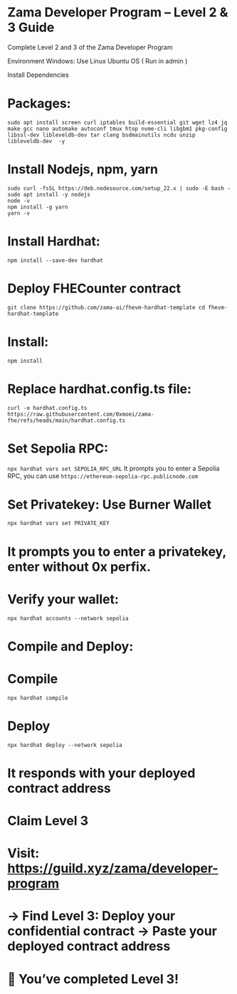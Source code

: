 # Zama Developer Program – Level 2 & 3 Guide
Complete Level 2 and 3 of the Zama Developer Program

Environment
Windows: Use Linux Ubuntu OS ( Run in admin )

Install Dependencies
# Packages:
```sudo apt update && sudo apt upgrade -y
sudo apt install screen curl iptables build-essential git wget lz4 jq make gcc nano automake autoconf tmux htop nvme-cli libgbm1 pkg-config libssl-dev libleveldb-dev tar clang bsdmainutils ncdu unzip libleveldb-dev  -y
```

# Install Nodejs, npm, yarn
```sudo apt update
sudo curl -fsSL https://deb.nodesource.com/setup_22.x | sudo -E bash -
sudo apt install -y nodejs
node -v
npm install -g yarn
yarn -v
```
# Install Hardhat:

`npm install --save-dev hardhat`
# Deploy FHECounter contract
`git clone https://github.com/zama-ai/fhevm-hardhat-template
cd fhevm-hardhat-template `
# Install:

`npm install`
# Replace hardhat.config.ts file:

`curl -o hardhat.config.ts https://raw.githubusercontent.com/0xmoei/zama-fhe/refs/heads/main/hardhat.config.ts`

# Set Sepolia RPC:

`npx hardhat vars set SEPOLIA_RPC_URL`
It prompts you to enter a Sepolia RPC, you can use `https://ethereum-sepolia-rpc.publicnode.com`
# Set Privatekey: Use Burner Wallet

`npx hardhat vars set PRIVATE_KEY`
# It prompts you to enter a privatekey, enter without 0x perfix.
# Verify your wallet:

`npx hardhat accounts --network sepolia`
# Compile and Deploy:

# Compile
`npx hardhat compile`

# Deploy
`npx hardhat deploy --network sepolia`
# It responds with your deployed contract address
# Claim Level 3
# Visit: https://guild.xyz/zama/developer-program

# → Find Level 3: Deploy your confidential contract → Paste your deployed contract address

# 🎉 You’ve completed Level 3!
